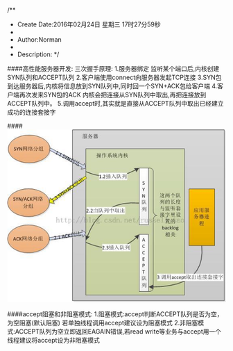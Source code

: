 /**
* Create Date:2016年02月24日 星期三 17时27分59秒
* 
* Author:Norman
* 
* Description: 
*/

####高性能服务器开发:
    三次握手原理:
    1.服务器绑定 监听某个端口后,内核创建SYN队列和ACCEPT队列
    2.客户端使用connect向服务器发起TCP连接
    3.SYN包到达服务器后,内核将信息放到SYN队列中,同时回一个SYN+ACK包给客户端
    4.客户端再次发来SYN包的ACK 内核会把连接从SYN队列中取出,再把连接放到ACCEPT队列中。
    5.调用accept时,其实就是直接从ACCEPT队列中取出已经建立成功的连接套接字

####![socket内核队列图](./image/accept_kernel.jpeg)

####accept阻塞和非阻塞模式:
    1.阻塞模式:accept判断ACCEPT队列是否为空，为空阻塞(默认阻塞) 若单独线程调用accept建议设为阻塞模式
    2.非阻塞模式:ACCEPT队列为空立即返回EAGAIN错误,若read write等业务与accept用一个线程建议将accept设为非阻塞模式
